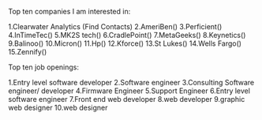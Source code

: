 Top ten companies I am interested in:
<!-- NOTE where/ how do I find people in different companies??? -->
1.Clearwater Analytics (Find Contacts)
2.AmeriBen()
3.Perficient()
4.InTimeTec()
5.MK2S tech()
6.CradlePoint()
7.MetaGeeks()
8.Keynetics()
9.Balinoo()
10.Micron()
11.Hp()
12.Kforce()
13.St Lukes()
14.Wells Fargo()
15.Zennify()

Top ten job openings:

1.Entry level software developer
2.Software engineer
3.Consulting Software engineer/ developer
4.Firmware Engineer
5.Support Engineer
6.Entry level software engineer
7.Front end web developer
8.web developer
9.graphic web designer
10.web designer